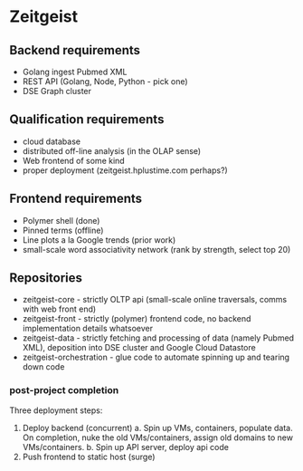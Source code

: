 # Zeitgeist

## Backend requirements
 * Golang ingest Pubmed XML
 * REST API (Golang, Node, Python - pick one)
 * DSE Graph cluster

## Qualification requirements
 * cloud database
 * distributed off-line analysis (in the OLAP sense)
 * Web frontend of some kind
 * proper deployment (zeitgeist.hplustime.com perhaps?)

## Frontend requirements
 * Polymer shell (done)
 * Pinned terms (offline)
 * Line plots a la Google trends (prior work)
 * small-scale word associativity network (rank by strength, select top 20)

## Repositories
* zeitgeist-core - strictly OLTP api (small-scale online traversals, comms with web front end)
* zeitgeist-front - strictly (polymer) frontend code, no backend implementation details whatsoever
* zeitgeist-data - strictly fetching and processing of data (namely Pubmed XML), deposition into DSE cluster and Google Cloud Datastore
* zeitgeist-orchestration - glue code to automate spinning up and tearing down code
### post-project completion
Three deployment steps:
1. Deploy backend (concurrent)
    a. Spin up VMs, containers, populate data. On completion, nuke the old VMs/containers, assign old domains to new VMs/containers.
    b. Spin up API server, deploy api code
2. Push frontend to static host (surge)
